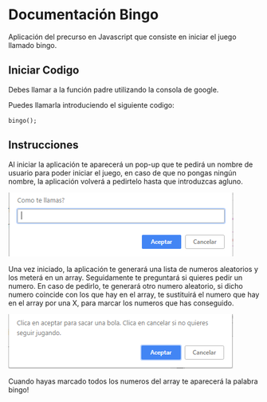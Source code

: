 # Documentación Bingo

Aplicación del precurso en Javascript que consiste en iniciar el juego llamado bingo.

## Iniciar Codigo

Debes llamar a la función padre utilizando la consola de google.

Puedes llamarla introduciendo el siguiente codigo:

```
bingo();
```

## Instrucciones

Al iniciar la aplicación te aparecerá un pop-up que te pedirá un nombre de usuario para poder iniciar el juego, en caso de que no pongas ningún nombre, la aplicación volverá a pedirtelo hasta que introduzcas agluno.

![Como te llamas?](./pedir_nombre.PNG)

Una vez iniciado, la aplicación te generará una lista de numeros aleatorios y los meterá en un array. Seguidamente te preguntará si quieres pedir un numero.
En caso de pedirlo, te generará otro numero aleatorio, si dicho numero coincide con los que hay en el array, te sustituirá el numero que hay en el array por una X, para marcar los numeros que has conseguido.

![Pedir bola](./pedir_bola.PNG)

Cuando hayas marcado todos los numeros del array te aparecerá la palabra bingo!